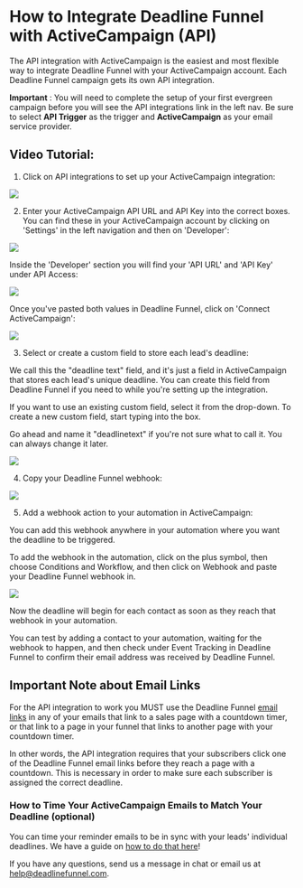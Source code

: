 # How to Integrate Deadline Funnel with ActiveCampaign \(API\)

The API integration with ActiveCampaign is the easiest and most flexible way to integrate Deadline Funnel with your ActiveCampaign account. Each Deadline Funnel campaign gets its own API integration.

**Important** : You will need to complete the setup of your first evergreen campaign before you will see the API integrations link in the left nav. Be sure to select **API Trigger** as the trigger and **ActiveCampaign** as your email service provider.

## Video Tutorial:

1. Click on API integrations to set up your ActiveCampaign integration:

![](https://d33v4339jhl8k0.cloudfront.net/docs/assets/53974d6ce4b0c76107b109d1/images/5b4679c72c7d3a099f2e7344/file-7MF13PLmCB.png)

2. Enter your ActiveCampaign API URL and API Key into the correct boxes. You can find these in your ActiveCampaign account by clicking on 'Settings' in the left navigation and then on 'Developer':

![](https://d33v4339jhl8k0.cloudfront.net/docs/assets/53974d6ce4b0c76107b109d1/images/5b08689d0428635ba8b2c1cc/file-d4RVMrXpDA.png)

Inside the 'Developer' section you will find your 'API URL' and 'API Key' under API Access:

![](https://d33v4339jhl8k0.cloudfront.net/docs/assets/53974d6ce4b0c76107b109d1/images/5b086a5b2c7d3a2f9011eef1/file-0nguWnDwy6.png)

Once you've pasted both values in Deadline Funnel, click on 'Connect ActiveCampaign':

![](https://d33v4339jhl8k0.cloudfront.net/docs/assets/53974d6ce4b0c76107b109d1/images/5b467e9a2c7d3a099f2e736b/file-3vSn3MpYg0.png)

3. Select or create a custom field to store each lead's deadline:

We call this the "deadline text" field, and it's just a field in ActiveCampaign that stores each lead's unique deadline. You can create this field from Deadline Funnel if you need to while you're setting up the integration.

If you want to use an existing custom field, select it from the drop-down. To create a new custom field, start typing into the box.

Go ahead and name it "deadlinetext" if you're not sure what to call it. You can always change it later.

![](https://d33v4339jhl8k0.cloudfront.net/docs/assets/53974d6ce4b0c76107b109d1/images/5b467fc42c7d3a099f2e7370/file-%20lbqLR783BL.png)

4. Copy your Deadline Funnel webhook:

![](https://d33v4339jhl8k0.cloudfront.net/docs/assets/53974d6ce4b0c76107b109d1/images/5b4680590428630abc0bf8f8/file-%20GKWus6PvLV.png)

5. Add a webhook action to your automation in ActiveCampaign:

You can add this webhook anywhere in your automation where you want the deadline to be triggered.

To add the webhook in the automation, click on the plus symbol, then choose Conditions and Workflow, and then click on Webhook and paste your Deadline Funnel webhook in.

![](https://d33v4339jhl8k0.cloudfront.net/docs/assets/53974d6ce4b0c76107b109d1/images/595a76230428637ff8d4430d/file-%20fYyR57Iyug.gif)

Now the deadline will begin for each contact as soon as they reach that webhook in your automation.

You can test by adding a contact to your automation, waiting for the webhook to happen, and then check under Event Tracking in Deadline Funnel to confirm their email address was received by Deadline Funnel.

## Important Note about Email Links

For the API integration to work you MUST use the Deadline Funnel [email links](http://documentation.deadlinefunnel.com/article/16-expiring-links) in any of your emails that link to a sales page with a countdown timer, or that link to a page in your funnel that links to another page with your countdown timer.

In other words, the API integration requires that your subscribers click one of the Deadline Funnel email links before they reach a page with a countdown. This is necessary in order to make sure each subscriber is assigned the correct deadline.

### How to Time Your ActiveCampaign Emails to Match Your Deadline \(optional\)

You can time your reminder emails to be in sync with your leads' individual deadlines. We have a guide on [how to do that here](https://documentation.deadlinefunnel.com/article/689-how-to-time-your-%20activecampaign-emails-to-match-your-deadline)!

If you have any questions, send us a message in chat or email us at [help@deadlinefunnel.com](mailto:mailto:help@deadlinefunnel.com).

